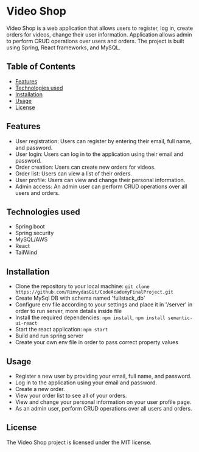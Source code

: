# Video Shop

Video Shop is a web application that allows users to register, log in, create orders for videos, change their user information. 
Application allows admin to perform CRUD operations over users and orders. 
The project is built using Spring, React frameworks, and MySQL.

## Table of Contents

- [Features](#features)
- [Technologies used](#technologies-used)
- [Installation](#installation)
- [Usage](#usage)
- [License](#license)

## Features

- User registration: Users can register by entering their email, full name, and password.
- User login: Users can log in to the application using their email and password.
- Order creation: Users can create new orders for videos.
- Order list: Users can view a list of their orders.
- User profile: Users can view and change their personal information.
- Admin access: An admin user can perform CRUD operations over all users and orders.

## Technologies used

- Spring boot
- Spring security
- MySQL/AWS
- React
- TailWind

## Installation

- Clone the repository to your local machine: `git clone https://github.com/RimvydasGit/CodeAcademyFinalProject.git`
- Create MySql DB with schema named 'fullstack_db'
- Configure env file according to your settings and place it in '/server' in order to run server, more details inside file
- Install the required dependencies: `npm install`, `npm install semantic-ui-react`
- Start the react application: `npm start`
- Build and run spring server
- Create your own env file in order to pass correct property values

## Usage

- Register a new user by providing your email, full name, and password.
- Log in to the application using your email and password.
- Create a new order.
- View your order list to see all of your orders.
- View and change your personal information on your user profile page.
- As an admin user, perform CRUD operations over all users and orders.

## License

The Video Shop project is licensed under the MIT license.

